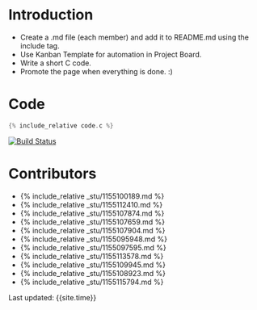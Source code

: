# Introduction
- Create a .md file (each member) and add it to README.md using the include tag.
- Use Kanban Template for automation in Project Board.
- Write a short C code.
- Promote the page when everything is done. :)

# Code
```c
{% include_relative code.c %}
```
[![Build Status](https://travis-ci.org/csci3250-2019/project-team-j.svg?branch=master)](https://travis-ci.org/csci3250-2019/project-team-j)
# Contributors
- {% include_relative _stu/1155100189.md %}
- {% include_relative _stu/1155112410.md %}
- {% include_relative _stu/1155107874.md %}
- {% include_relative _stu/1155107659.md %}
- {% include_relative _stu/1155107904.md %}
- {% include_relative _stu/1155095948.md %}
- {% include_relative _stu/1155097595.md %}
- {% include_relative _stu/1155113578.md %}
- {% include_relative _stu/1155109945.md %}
- {% include_relative _stu/1155108923.md %}
- {% include_relative _stu/1155115794.md %}

Last updated: {{site.time}}
